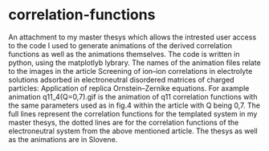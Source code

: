 # correlation-functions
An attachment to my master thesys which allows the intrested user access to the code I used to generate animations of the derived correlation functions 
as well as the animations themselves. The code is written in python, using the matplotlyb lybrary.
The names of the animation files relate to the images in the article Screening of ion–ion correlations in electrolyte solutions adsorbed
in electroneutral disordered matrices of charged particles: Application of replica Ornstein–Zernike equations. For axample animation q11_4(Q=0,7).gif 
is the animation of q11 correlation functions with the same parameters used as in fig.4 within the article with Q being 0,7. 
The full lines represent the correlation functions for the templated system in my master thesys, the dotted lines are for the correlation functions 
of the electroneutral system from the above mentioned article. The thesys as well as the animations are in Slovene.

